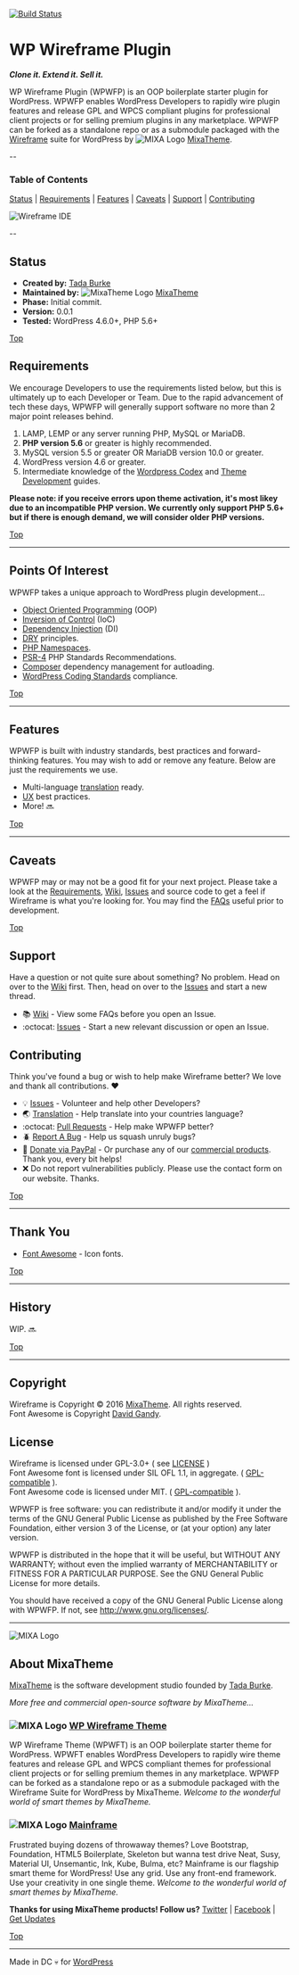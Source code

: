 [![Build Status](https://travis-ci.org/mixatheme/wp-wireframe-plugin.svg?branch=master)](https://travis-ci.org/mixatheme/wp-wireframe-plugin)

# WP Wireframe Plugin

***Clone it. Extend it. Sell it.***

WP Wireframe Plugin (WPWFP) is an OOP boilerplate starter plugin for WordPress. WPWFP enables WordPress Developers to rapidly wire plugin features and release GPL and WPCS compliant plugins for professional client projects or for selling premium plugins in any marketplace. WPWFP can be forked as a standalone repo or as a submodule packaged with the [Wireframe](https://github.com/mixatheme/Wireframe) suite for WordPress by ![MIXA Logo](https://avatars3.githubusercontent.com/u/16634291?v=3&s=16) [MixaTheme](https://mixatheme.com).

--

### Table of Contents

[Status](https://github.com/mixatheme/wp-wireframe-plugin#status) | [Requirements](https://github.com/mixatheme/wp-wireframe-plugin#requirements) | [Features](https://github.com/mixatheme/wp-wireframe-plugin#features) | [Caveats](https://github.com/mixatheme/wp-wireframe-plugin#caveats) | [Support](https://github.com/mixatheme/wp-wireframe-plugin#support) | [Contributing](https://github.com/mixatheme/wp-wireframe-plugin#contributing)

![Wireframe IDE](screenshot.png)

--

## Status

* **Created by:** [Tada Burke](https://github.com/tadaburke/authorbios/blob/master/tada-burke.md)
*  **Maintained by:** ![MixaTheme Logo](https://avatars3.githubusercontent.com/u/16634291?v=3&s=16) [MixaTheme](https://github.com/mixatheme/wp-wireframe-plugin#about-mixatheme)
* **Phase:** Initial commit.
* **Version:** 0.0.1
* **Tested:** WordPress 4.6.0+, PHP 5.6+

[Top](https://github.com/mixatheme/wp-wireframe-plugin)

## Requirements

We encourage Developers to use the requirements listed below, but this is ultimately up to each Developer or Team. Due to the rapid advancement of tech these days, WPWFP will generally support software no more than 2 major point releases behind.

1. LAMP, LEMP or any server running PHP, MySQL or MariaDB.
2. **PHP version 5.6** or greater is highly recommended.
3. MySQL version 5.5 or greater OR MariaDB version 10.0 or greater.
4. WordPress version 4.6 or greater.
5. Intermediate knowledge of the [Wordpress Codex](https://codex.wordpress.org) and [Theme Development](https://codex.wordpress.org/Theme_Development) guides.

**Please note: if you receive errors upon theme activation, it's most likey due to an incompatible PHP version. We currently only support PHP 5.6+ but if there is enough demand, we will consider older PHP versions.**

[Top](https://github.com/mixatheme/wp-wireframe-plugin)

---

## Points Of Interest
WPWFP takes a unique approach to WordPress plugin development...

* [Object Oriented Programming](http://stackoverflow.com/questions/1530868/simple-explanation-php-oop-vs-procedural) (OOP)
* [Inversion of Control](http://stackoverflow.com/questions/18562752/understanding-ioc-containers-and-dependency-injection) (IoC)
* [Dependency Injection](http://stackoverflow.com/questions/2255771/how-can-i-use-dependency-injection-in-simple-php-functions-and-should-i-bothe) (DI)
* [DRY](http://stackoverflow.com/questions/6453235/what-does-damp-not-dry-mean-when-talking-about-unit-tests) principles.
* [PHP Namespaces](http://stackoverflow.com/questions/3384204/what-are-namespaces).
* [PSR-4](http://www.php-fig.org/psr/psr-4/) PHP Standards Recommendations.
* [Composer](https://getcomposer.org) dependency management for autloading.
* [WordPress Coding Standards](https://github.com/WordPress-Coding-Standards/WordPress-Coding-Standards) compliance.

[Top](https://github.com/mixatheme/wp-wireframe-plugin)

---

## Features
WPWFP is built with industry standards, best practices and forward-thinking features. You may wish to add or remove any feature. Below are just the requirements we use.

* Multi-language [translation](https://make.wordpress.org/polyglots/handbook/) ready.
* [UX](https://en.wikipedia.org/wiki/User_experience) best practices.
* More! :soon:

[Top](https://github.com/mixatheme/wp-wireframe-plugin)

---

## Caveats

WPWFP may or may not be a good fit for your next project. Please take a look at the [Requirements](https://github.com/mixatheme/wp-wireframe-plugin#requirements), [Wiki](https://github.com/mixatheme/wp-wireframe-plugin/wiki), [Issues](https://github.com/mixatheme/wp-wireframe-plugin/issues) and source code to get a feel if Wireframe is what you're looking for. You may find the [FAQs](https://github.com/mixatheme/wp-wireframe-plugin/wiki/FAQs) useful prior to development.

[Top](https://github.com/mixatheme/wp-wireframe-plugin)

## Support

Have a question or not quite sure about something? No problem. Head on over to the [Wiki](https://github.com/mixatheme/wp-wireframe-plugin/wiki) first. Then, head on over to the [Issues](https://github.com/mixatheme/wp-wireframe-plugin/issues) and start a new thread.

* :books: [Wiki](https://github.com/mixatheme/wp-wireframe-plugin/wiki) - View some FAQs before you open an Issue.
* :octocat: [Issues](https://github.com/mixatheme/wp-wireframe-plugin/issues) - Start a new relevant discussion or open an Issue.

## Contributing

Think you've found a bug or wish to help make Wireframe better? We love and thank all contributions. :heart:

* :bulb: [Issues](https://github.com/mixatheme/wp-wireframe-plugin/issues) - Volunteer and help other Developers?
* :earth_asia: [Translation](https://github.com/mixatheme/wp-wireframe-plugin/issues) - Help translate into your countries language?
* :octocat: [Pull Requests](https://github.com/mixatheme/wp-wireframe-plugin/wiki/Pull-Requests) - Help make WPWFP better?
* :beetle: [Report A Bug](https://github.com/mixatheme/wp-wireframe-plugin/issues) - Help us squash unruly bugs?
* :gift: [Donate via PayPal](https://www.paypal.com/cgi-bin/webscr?cmd=_s-xclick&hosted_button_id=KVFZAV7646BEL) - Or purchase any of our [commercial products](https://github.com/mixatheme/wp-wireframe-plugin#about-mixa). Thank you, every bit helps!
* :x: Do not report vulnerabilities publicly. Please use the contact form on our website. Thanks.

[Top](https://github.com/mixatheme/wp-wireframe-plugin)

---

## Thank You

* [Font Awesome](https://github.com/FortAwesome/Font-Awesome) - Icon fonts.

[Top](https://github.com/mixatheme/wp-wireframe-plugin)

---

## History

WIP. :soon:

[Top](https://github.com/mixatheme/wp-wireframe-plugin)

---

## Copyright

Wireframe is Copyright © 2016 [MixaTheme](https://mixatheme.com). All rights reserved.<br>
Font Awesome is Copyright [David Gandy](https://github.com/FortAwesome/Font-Awesome).<br>

## License

Wireframe is licensed under GPL-3.0+ ( see [LICENSE](https://github.com/mixatheme/wp-wireframe-plugin/blob/master/LICENSE) )<br>
Font Awesome font is licensed under SIL OFL 1.1, in aggregate. (  [GPL-compatible](https://make.wordpress.org/plugins/2013/05/01/font-awesome/) ).<br>
Font Awesome code is licensed under MIT. (  [GPL-compatible](https://make.wordpress.org/plugins/2013/05/01/font-awesome/) ).<br>

WPWFP is free software: you can redistribute it and/or modify it under the terms of the GNU General Public License as published by the Free Software Foundation, either version 3 of the License, or (at your option) any later version.

WPWFP is distributed in the hope that it will be useful, but WITHOUT ANY WARRANTY; without even the implied warranty of MERCHANTABILITY or FITNESS FOR A PARTICULAR PURPOSE.  See the GNU General Public License for more details.

You should have received a copy of the GNU General Public License along with WPWFP.  If not, see <http://www.gnu.org/licenses/>.

---

![MIXA Logo](https://avatars3.githubusercontent.com/u/16634291?v=3&s=120)

## About MixaTheme

[MixaTheme](https://mixatheme.com) is the software development studio founded by [Tada Burke](https://github.com/tadaburke/authorbios/blob/master/tada-burke.md).

*More free and commercial open-source software by MixaTheme...*

### ![MIXA Logo](https://avatars3.githubusercontent.com/u/16634291?v=3&s=20)&nbsp;[WP Wireframe Theme](https://github.com/mixatheme/wp-wireframe-theme)
WP Wireframe Theme (WPWFT) is an OOP boilerplate starter theme for WordPress. WPWFT enables WordPress Developers to rapidly wire theme features and release GPL and WPCS compliant themes for professional client projects or for selling premium themes in any marketplace. WPWFP can be forked as a standalone repo or as a submodule packaged with the Wireframe Suite for WordPress by MixaTheme. *Welcome to the wonderful world of smart themes by MixaTheme.*

### ![MIXA Logo](https://avatars3.githubusercontent.com/u/16634291?v=3&s=20)&nbsp;[Mainframe](https://mixatheme.com)
Frustrated buying dozens of throwaway themes? Love Bootstrap, Foundation, HTML5 Boilerplate, Skeleton but wanna test drive Neat, Susy, Material UI, Unsemantic, Ink, Kube, Bulma, etc? Mainframe is our flagship smart theme for WordPress! Use any grid. Use any front-end framework. Use your creativity in one single theme. *Welcome to the wonderful world of smart themes by MixaTheme.*

**Thanks for using MixaTheme products! Follow us?** [Twitter](https://twitter.com/mixatheme) | [Facebook](https://facebook.com/MixaTheme) | [Get Updates](https://mixatheme.com)

[Top](https://github.com/mixatheme/wp-wireframe-plugin)

---
Made in DC :skull: for [WordPress](https://wordpress.org)
